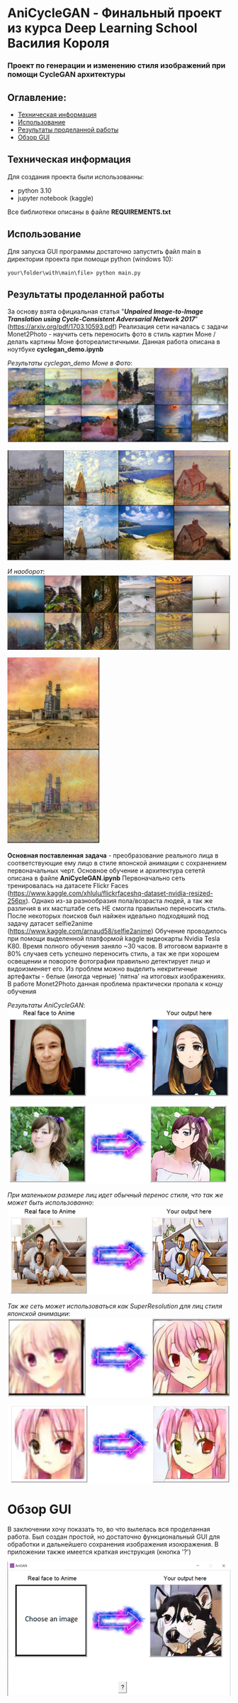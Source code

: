 # AniCycleGAN - Финальный проект из курса Deep Learning School Василия Короля
### Проект по генерации и изменению стиля изображений при помощи CycleGAN архитектуры
## Оглавление:
* [Техническая информация](#тех-инф)
* [Использование](#запуск)
* [Результаты проделанной работы](#результаты)
* [Обзор GUI](#результаты)

<a name="тех-инф"/>

## Техническая информация

Для создания проекта были использованны:
* python 3.10
* jupyter notebook (kaggle)

Все библиотеки описаны в файле **REQUIREMENTS.txt**

<a name="запуск"/>

## Использование

Для запуска  GUI программы достаточно запустить файл main в директории проекта при помощи python (windows 10):
```
your\folder\with\main\file> python main.py
```
<a name="результаты"/>

## Результаты проделанной работы

За основу взята официальная статья "***Unpaired Image-to-Image Translation using Cycle-Consistent Adversarial Network 2017***" (https://arxiv.org/pdf/1703.10593.pdf)
Реализация сети началась с задачи Monet2Photo - научить сеть переносить фото в стиль картин Моне / делать картины Моне фотореалистичными. 
Данная работа описана в ноутбуке **cyclegan_demo.ipynb**

*Результаты cyclegan_demo Моне в Фото*:
![Результаты cyclegan_demo1](./images/cyclegan_ex1.jpg)

![Результаты cyclegan_demo2](./images/cyclegan_ex2.jpg)

*И наоборот*:
![Результаты cyclegan_demo3](./images/cyclegan_ex3.jpg)

![Результаты cyclegan_demo4](./images/cyclegan_ex4.jpg)

**Основная поставленная задача** - преобразование реального лица в соответствующие ему лицо в стиле японской анимации с сохранением первоначальных черт.
Основное обучение и архитектура сететй описана в файле **AniCycleGAN.ipynb**
Первоначально сеть тренировалась на датасете Flickr Faces (https://www.kaggle.com/xhlulu/flickrfaceshq-dataset-nvidia-resized-256px). 
Однако из-за разнообразия пола/возраста людей, а так же различия в их мастштабе сеть НЕ смогла правильно переносить стиль. 
После некоторых поисков был найжен идеально подходяший под задачу датасет selfie2anime (https://www.kaggle.com/arnaud58/selfie2anime)
Обучение проводилось при помощи выделенной платформой kaggle видеокарты Nvidia Tesla K80. Время полного обучения заняло ~30 часов.
В итоговом варианте в 80% случаев сеть успешно переносить стиль, а так же при хорошем освещении и повороте фотографии правильно детектирует лицо и видоизменяет его.
Из проблем можно выделить некритичные артефакты - белые (иногда черные) 'пятна' на итоговых изображениях. В работе Monet2Photo данная проблема практически пропала к концу обучения

*Результаты AniCycleGAN*:
![Результаты AniCycleGAN 1_1](./images/anigan_ex1.png)

![Результаты AniCycleGAN 1_2](./images/anigan_ex2.png)

*При маленьком размере лиц идет обычный перенос стиля, что так же может быть использованно*:
![Результаты AniCycleGAN 1_3](./images/anigan_ex0.png)

*Так же сеть может использоваться как SuperResolution для лиц стиля японской анимации*:
![Результаты AniCycleGAN 2_1](./images/anigan_ex3.png)

![Результаты AniCycleGAN 2_2](./images/anigan_ex4.png)

<a name="обзор"/>

# Обзор GUI
В заключении хочу показать то, во что вылелась вся проделанная работа. Был создан простой, но достаточно функциональный GUI для обработки и дальнейшего сохранения изображения изоюражения. 
В приложении также имеется краткая инструкция (кнопка '?')

![GUI](./images/GUI_interface.png)
